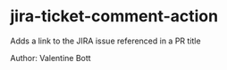 # jira-ticket-comment-action
Adds a link to the JIRA issue referenced in a PR title

Author: Valentine Bott
